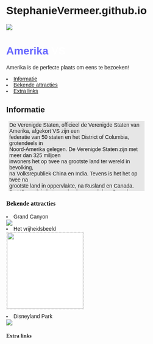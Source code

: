 # StephanieVermeer.github.io
<!DOCTYPE html>
<html>
<head>
<title>Mijn Droomreis</title>
<meta charset="utf-8">
<style>
body }
font-family:cursive;}
#amerika { font-family:Italic; }
#EL { font-family:Italic; }
#BA { font-family:Italic; }
#VS {       background: rgb(230, 230, 230);
            width: 70%;
            height: 180px;
            overflow-y: auto;
            overflow-x: hidden;
            margin: 15px 0px 10px 6px;
            border: 2px dashed rgb(230,230,230);
          
}  
#FT {       width: 200px;
            margin-right: 10px;
            margin-bottom: 10px;
            background-color: white;
            border: 2px dashed rgb(230,230,230);
}
#VH {       width: 200px;
            margin-right: 10px;
            margin-bottom: 10px;
            background-color: white;
            border: 2px dashed rgb(230,230,230);
}
DP {        width: 200px;
            margin-right: 10px;
            margin-bottom: 10px;
            background-color: white;
            border: 2px dashed rgb(230,230,230);
}


#STAD {     background: rgb(200,10,0);
        
}           
        
#FOTO {
            width: 120px;
            margin-right: 10px;
            margin-bottom: 10px;
            border: 6px ridge red;
}
.amerika { color: #6666ff; }
.vs { color: white; }
.button {
  border-radius: 4px;
  background-color: #f4511e;
  border: none;
  color: #FFFFFF;
  text-align: center;
  font-size: 28px;
  padding: 20px;
  width: 200px;
  transition: all 0.5s;
  cursor: pointer;
  margin: 5px;
}

.button span {
  cursor: pointer;
  display: inline-block;
  position: relative;
  transition: 0.5s;
}

.button span:after {
  content: '\00bb';
  position: absolute;
  opacity: 0;
  top: 0;
  right: -20px;
  transition: 0.5s;
}

.button:extra span {
  padding-right: 25px;
}

.button:extra span:after {
  opacity: 1;
  right: 0;
}
body, html {
  height: 100%;
  margin: 0;
  font-family: Arial, Helvetica, sans-serif;
}

* {
  box-sizing: border-box;
}

.bg-image {

  background-image: url="https://www.gezinopreis.nl/wp-content/uploads/2016/04/zuidamerika-04.jpg";
  
  /* Add the blur effect */
  filter: blur(8px);
  -webkit-filter: blur(8px);
  
   height: 100%; 
  
  
  background-position: center;
  background-repeat: no-repeat;
  background-size: cover;
}

</style>
</head>
<body>

<img id="FOTO" src= "https://www.bol.com/nl/p/vlag-usa-amerikaanse-vlag-90-x-150/9200000055128768/">
<h1 id="STAD"><span class= "amerika">Amerika</span> <span class= "vs">VS</span></h1>
<p>Amerika is de perfecte plaats om eens te bezoeken!</p>
<li><a href="#Informatie">Informatie</a></li>
<li><a href="#BA">Bekende attracties</a></li>
<li><a href="#EL">Extra links</a></li>


<strong><h2 id="Informatie">Informatie</h2></strong>
<p id="VS">De Verenigde Staten, officieel de Verenigde Staten van Amerika, afgekort VS zijn een<br> federatie van 50 staten en het District of Columbia, grotendeels in<br>Noord-Amerika gelegen. De Verenigde Staten zijn met meer dan 325 miljoen<br> inwoners het op twee na grootste land ter wereld in bevolking,<br>na Volksrepubliek China en India. Tevens is het het op twee na<br> grootste land in oppervlakte, na Rusland en Canada.<br>
De VS wordt in het noorden begrensd door Canada en<br> in het zuiden door Mexico. De westkust wordt gevormd door de<br> Grote of Stille Oceaan terwijl de Atlantische Oceaan ten oosten en de<br> Golf van Mexico ten zuiden van het land liggen.</p>
<strong><h3 id="BA">Bekende attracties</h3></strong>
<li>Grand Canyon</li>
<img id="FT" src="https://www.taketours.com/images/destination/USA%20Grand%20Canyon%20South%20Rim.jpg">
<li>Het vrijheidsbeeld</li>
<img id="VH" src="https://www.newyork.nl/wp-content/uploads/2013/11/xHet-Vrijheidsbeeld.jpg.pagespeed.ic.rcDPXYNqWr.jpg">
<li>Disneyland Park</li>
<img id="DP" src="https://wikitravel.org/en/File:SleepingBeautyCastle50th.JPG">
<strong><h4 id="EL">Extra links</h4></strong> 
</body>
</html>
